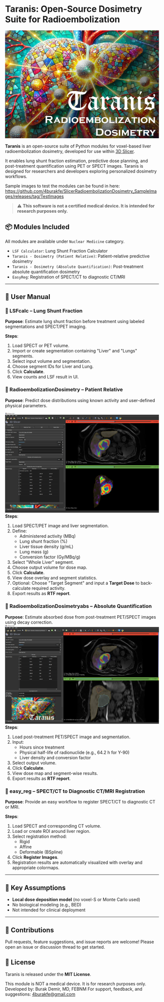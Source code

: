 # Taranis: Open-Source Dosimetry Suite for Radioembolization

![Banner](banner.png)



**Taranis** is an open-source suite of Python modules for voxel-based liver radioembolization dosimetry, developed for use within [3D Slicer](https://www.slicer.org/). 

It enables lung shunt fraction estimation, predictive dose planning, and post-treatment quantification using PET or SPECT images. Taranis is designed for researchers and developers exploring personalized dosimetry workflows.

Sample images to test the modules can be found in here: https://github.com/4burakfe/SlicerRadioembolizationDosimetry_SampleImages/releases/tag/TestImages

> ⚠️ **This software is not a certified medical device. It is intended for research purposes only.**

## 📦 Modules Included

All modules are available under `Nuclear Medicine` category.

- `LSF Calculator`: Lung Shunt Fraction Calculator
- `Taranis - Dosimetry (Patient Relative)`: Patient-relative predictive dosimetry
- `Taranis - Dosimetry (Absolute Quantification)`: Post-treatment absolute quantification dosimetry
- `EasyReg`: Registration of SPECT/CT to diagnostic CT/MRI

---

## 📖 User Manual

### 📌 LSFcalc – Lung Shunt Fraction
**Purpose**: Estimate lung shunt fraction before treatment using labeled segmentations and SPECT/PET imaging.

**Steps**:
1. Load SPECT or PET volume.
2. Import or create segmentation containing "Liver" and "Lungs" segments.
3. Select input volume and segmentation.
4. Choose segment IDs for Liver and Lung.
5. Click **Calculate**.
6. View counts and LSF result in UI.

### 📌 RadioembolizationDosimetry – Patient Relative
**Purpose**: Predict dose distributions using known activity and user-defined physical parameters.

![Screenshot](Screenshot2.jpg)
**Steps**:
1. Load SPECT/PET image and liver segmentation.
2. Define:
   - Administered activity (MBq)
   - Lung shunt fraction (%)
   - Liver tissue density (g/mL)
   - Lung mass (g)
   - Conversion factor (Gy/MBq/g)
3. Select "Whole Liver" segment.
4. Choose output volume for dose map.
5. Click **Calculate**.
6. View dose overlay and segment statistics.
7. Optional: Choose "Target Segment" and input a **Target Dose** to back-calculate required activity.
8. Export results as **RTF report**.

### 📌 RadioembolizationDosimetryabs – Absolute Quantification
**Purpose**: Estimate absorbed dose from post-treatment PET/SPECT images using decay correction.
![Screenshot](Screenshot1.jpg)
**Steps**:
1. Load post-treatment PET/SPECT image and segmentation.
2. Input:
   - Hours since treatment
   - Physical half-life of radionuclide (e.g., 64.2 h for Y-90)
   - Liver density and conversion factor
3. Select output volume.
4. Click **Calculate**.
5. View dose map and segment-wise results.
6. Export results as **RTF report**.

### 📌 easy_reg – SPECT/CT to Diagnostic CT/MRI Registration
**Purpose**: Provide an easy workflow to register SPECT/CT to diagnostic CT or MRI.

**Steps**:
1. Load SPECT and corresponding CT volume.
2. Load or create ROI around liver region.
3. Select registration method:
   - Rigid
   - Affine
   - Deformable (BSpline)
4. Click **Register Images**.
5. Registration results are automatically visualized with overlay and appropriate colormaps.

---

## 🧮 Key Assumptions
- **Local dose deposition model** (no voxel-S or Monte Carlo used)
- No biological modeling (e.g., BED)
- Not intended for clinical deployment

---


## 🤝 Contributions
Pull requests, feature suggestions, and issue reports are welcome! Please open an issue or discussion thread to get started.

## 📜 License
Taranis is released under the **MIT License**.

This module is NOT a medical device. It is for research purposes only.
Developed by: Burak Demir, MD, FEBNM
For support, feedback, and suggestions: 4burakfe@gmail.com
